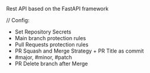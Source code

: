 Rest API based on the FastAPI framework

// Config:
- Set Repository Secrets
- Main branch protection rules
- Pull Requests protection rules
- PR Squash and Merge Strategy + PR Title as commit
- #major, #minor, #patch
- PR Delete branch after Merge
